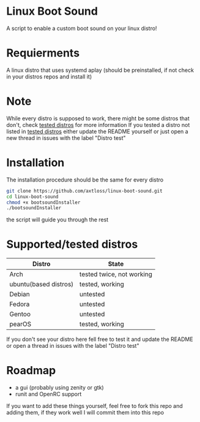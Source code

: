 # Linux Boot Sound 
A script to enable a custom boot sound on your linux distro!

# Requierments
A linux distro that uses systemd
aplay (should be preinstalled, if not check in your distros repos and install it)

# Note
While every distro is supposed to work, there might be some distros that don't, check [tested distros](placeholder) for more information
If you tested a distro not listed in [tested distros](placeholder) either update the README yourself or just open a new thread in issues with the label "Distro test"

# Installation
The installation procedure should be the same for every distro

```sh
git clone https://github.com/axtloss/linux-boot-sound.git
cd linux-boot-sound
chmod +x bootsoundInstaller
./bootsoundInstaller
```
the script will guide you through the rest

# Supported/tested distros

| Distro | State |
| ------ | ----- |
| Arch    | tested twice, not working |
| ubuntu(based distros)  | tested, working |
| Debian  | untested |
| Fedora  | untested |
| Gentoo  | untested |
| pearOS  | tested, working |

If you don't see your distro here fell free to test it and update the README or open a thread in issues with the label "Distro test"

# Roadmap

- a gui (probably using zenity or gtk)
- runit and OpenRC support

If you want to add these things yourself, feel free to fork this repo and adding them, if they work well I will commit them into this repo
